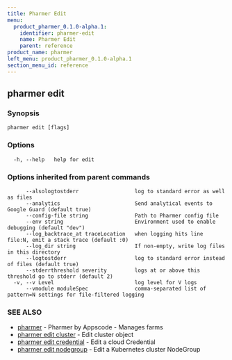 ```yaml
---
title: Pharmer Edit
menu:
  product_pharmer_0.1.0-alpha.1:
    identifier: pharmer-edit
    name: Pharmer Edit
    parent: reference
product_name: pharmer
left_menu: product_pharmer_0.1.0-alpha.1
section_menu_id: reference
---
```

## pharmer edit



### Synopsis




```
pharmer edit [flags]
```

### Options

```
  -h, --help   help for edit
```

### Options inherited from parent commands

```
      --alsologtostderr                  log to standard error as well as files
      --analytics                        Send analytical events to Google Guard (default true)
      --config-file string               Path to Pharmer config file
      --env string                       Environment used to enable debugging (default "dev")
      --log_backtrace_at traceLocation   when logging hits line file:N, emit a stack trace (default :0)
      --log_dir string                   If non-empty, write log files in this directory
      --logtostderr                      log to standard error instead of files (default true)
      --stderrthreshold severity         logs at or above this threshold go to stderr (default 2)
  -v, --v Level                          log level for V logs
      --vmodule moduleSpec               comma-separated list of pattern=N settings for file-filtered logging
```

### SEE ALSO
* [pharmer](/docs/reference/pharmer.md)	 - Pharmer by Appscode - Manages farms
* [pharmer edit cluster](/docs/reference/pharmer_edit_cluster.md)	 - Edit cluster object
* [pharmer edit credential](/docs/reference/pharmer_edit_credential.md)	 - Edit a cloud Credential
* [pharmer edit nodegroup](/docs/reference/pharmer_edit_nodegroup.md)	 - Edit a Kubernetes cluster NodeGroup


